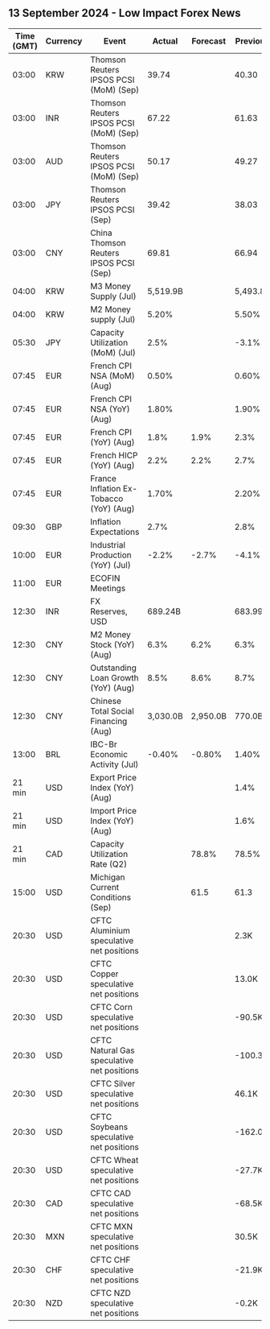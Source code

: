 ## 13 September 2024 - Low Impact Forex News

| Time (GMT) | Currency | Event | Actual | Forecast | Previous |
|------|----------|-------|--------|----------|----------|
| 03:00 | KRW | Thomson Reuters IPSOS PCSI (MoM) (Sep) | 39.74 |  | 40.30 |
| 03:00 | INR | Thomson Reuters IPSOS PCSI (MoM) (Sep) | 67.22 |  | 61.63 |
| 03:00 | AUD | Thomson Reuters IPSOS PCSI (MoM) (Sep) | 50.17 |  | 49.27 |
| 03:00 | JPY | Thomson Reuters IPSOS PCSI (Sep) | 39.42 |  | 38.03 |
| 03:00 | CNY | China Thomson Reuters IPSOS PCSI (Sep) | 69.81 |  | 66.94 |
| 04:00 | KRW | M3 Money Supply (Jul) | 5,519.9B |  | 5,493.8B |
| 04:00 | KRW | M2 Money supply (Jul) | 5.20% |  | 5.50% |
| 05:30 | JPY | Capacity Utilization (MoM) (Jul) | 2.5% |  | -3.1% |
| 07:45 | EUR | French CPI NSA (MoM) (Aug) | 0.50% |  | 0.60% |
| 07:45 | EUR | French CPI NSA (YoY) (Aug) | 1.80% |  | 1.90% |
| 07:45 | EUR | French CPI (YoY) (Aug) | 1.8% | 1.9% | 2.3% |
| 07:45 | EUR | French HICP (YoY) (Aug) | 2.2% | 2.2% | 2.7% |
| 07:45 | EUR | France Inflation Ex-Tobacco (YoY) (Aug) | 1.70% |  | 2.20% |
| 09:30 | GBP | Inflation Expectations | 2.7% |  | 2.8% |
| 10:00 | EUR | Industrial Production (YoY) (Jul) | -2.2% | -2.7% | -4.1% |
| 11:00 | EUR | ECOFIN Meetings |  |  |  |
| 12:30 | INR | FX Reserves, USD | 689.24B |  | 683.99B |
| 12:30 | CNY | M2 Money Stock (YoY) (Aug) | 6.3% | 6.2% | 6.3% |
| 12:30 | CNY | Outstanding Loan Growth (YoY) (Aug) | 8.5% | 8.6% | 8.7% |
| 12:30 | CNY | Chinese Total Social Financing (Aug) | 3,030.0B | 2,950.0B | 770.0B |
| 13:00 | BRL | IBC-Br Economic Activity (Jul) | -0.40% | -0.80% | 1.40% |
| 21 min | USD | Export Price Index (YoY) (Aug) |  |  | 1.4% |
| 21 min | USD | Import Price Index (YoY) (Aug) |  |  | 1.6% |
| 21 min | CAD | Capacity Utilization Rate (Q2) |  | 78.8% | 78.5% |
| 15:00 | USD | Michigan Current Conditions (Sep) |  | 61.5 | 61.3 |
| 20:30 | USD | CFTC Aluminium speculative net positions |  |  | 2.3K |
| 20:30 | USD | CFTC Copper speculative net positions |  |  | 13.0K |
| 20:30 | USD | CFTC Corn speculative net positions |  |  | -90.5K |
| 20:30 | USD | CFTC Natural Gas speculative net positions |  |  | -100.3K |
| 20:30 | USD | CFTC Silver speculative net positions |  |  | 46.1K |
| 20:30 | USD | CFTC Soybeans speculative net positions |  |  | -162.0K |
| 20:30 | USD | CFTC Wheat speculative net positions |  |  | -27.7K |
| 20:30 | CAD | CFTC CAD speculative net positions |  |  | -68.5K |
| 20:30 | MXN | CFTC MXN speculative net positions |  |  | 30.5K |
| 20:30 | CHF | CFTC CHF speculative net positions |  |  | -21.9K |
| 20:30 | NZD | CFTC NZD speculative net positions |  |  | -0.2K |
